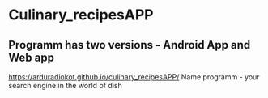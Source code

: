 # Culinary_recipesAPP
 ## Programm has two versions - Android App and Web app
https://arduradiokot.github.io/culinary_recipesAPP/
Name programm - your search engine in the world of dish